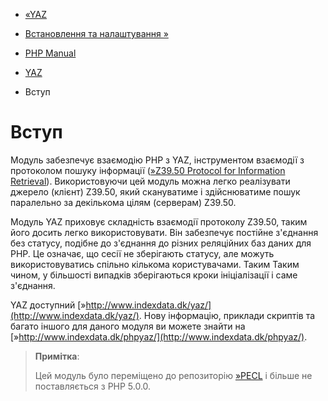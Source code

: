 - [«YAZ](book.yaz.md)
- [Встановлення та налаштування »](yaz.setup.md)

- [PHP Manual](index.md)
- [YAZ](book.yaz.md)
-   Вступ

# Вступ

Модуль забезпечує взаємодію PHP з YAZ, інструментом
взаємодії з протоколом пошуку інформації ([»Z39.50 Protocol for
Information Retrieval](http://www.loc.gov/z3950/agency/)). Використовуючи
цей модуль можна легко реалізувати джерело (клієнт) Z39.50,
який скануватиме і здійснюватиме пошук паралельно за декількома
цілям (серверам) Z39.50.

Модуль YAZ приховує складність взаємодії протоколу Z39.50, таким
його досить легко використовувати. Він забезпечує постійне
з'єднання без статусу, подібне до з'єднання до різних реляційних
баз даних для PHP. Це означає, що сесії не зберігають статусу, але
можуть використовуватись спільно кількома користувачами. Таким
Таким чином, у більшості випадків зберігаються кроки ініціалізації і саме
з'єднання.

YAZ доступний
[»http://www.indexdata.dk/yaz/](http://www.indexdata.dk/yaz/). Нову
інформацію, приклади скриптів та багато іншого для даного модуля ви можете
знайти на
[»http://www.indexdata.dk/phpyaz/](http://www.indexdata.dk/phpyaz/).

> **Примітка**:
>
> Цей модуль було переміщено до репозиторію
> [»PECL](https://pecl.php.net/) і більше не поставляється з PHP 5.0.0.
